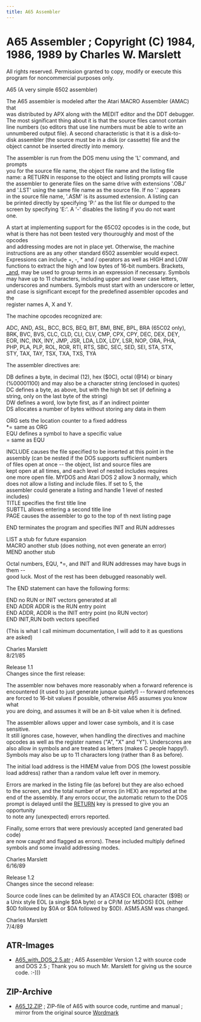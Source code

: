```yaml
---
title: A65 Assembler
---
```

# A65 Assembler ; Copyright (C) 1984, 1986, 1989 by Charles W. Marslett  
  
All rights reserved. Permission granted to copy, modify or execute this program for noncommercial purposes only.  
  
A65 (A very simple 6502 assembler)  
  
The A65 assembler is modeled after the Atari MACRO Assembler (AMAC) that  
was distributed by APX along with the MEDIT editor and the DDT debugger.  
The most significant thing about it is that the source files cannot contain  
line numbers (so editors that use line numbers must be able to write an  
unnumbered output file).  A second characteristic is that it is a disk-to-  
disk assembler (the source must be in a disk (or cassette) file and the  
object cannot be inserted directly into memory.  
  
The assembler is run from the DOS menu using the 'L' command, and prompts  
you for the source file name, the object file name and the listing file  
name:  a RETURN in response to the object and listing prompts will cause  
the assembler to generate files on the same drive with extensions '.OBJ'  
and '.LST' using the same file name as the source file.  If no '.' appears  
in the source file name, '.ASM' is its assumed extension.  A listing can  
be printed directly by specifying 'P:' as the list file or dumped to the  
screen by specifying 'E:'.  A '-' disables the listing if you do not want  
one.  
  
A start at implementing support for the 65C02 opcodes is in the code, but  
what is there has not been tested very thouroughly and most of the opcodes  
and addressing modes are not in place yet.  Otherwise, the machine  
instructions are as any other standard 6502 assembler would expect.  
Expressions can include +, -, * and / operators as well as HIGH[](..//index.md) and LOW[](..//index.md)  
functions to extract the high and low bytes of 16-bit numbers.  Brackets,  
[_and](../_and/index.md), may be used to group terms in an expression if necessary.  Symbols  
may have up to 11 characters, including upper and lower case letters,  
underscores and numbers.  Symbols must start with an underscore or letter,  
and case is significant except for the predefined assembler opcodes and the  
register names A, X and Y.  
  
The machine opcodes recognized are:  
  
ADC, AND, ASL, BCC, BCS, BEQ, BIT, BMI, BNE, BPL, BRA (65C02 only),  
BRK, BVC, BVS, CLC, CLD, CLI, CLV, CMP, CPX, CPY, DEC, DEX, DEY,  
EOR, INC, INX, INY, JMP, JSR, LDA, LDX, LDY, LSR, NOP, ORA, PHA,  
PHP, PLA, PLP, ROL, ROR, RTI, RTS, SBC, SEC, SED, SEI, STA, STX,  
STY, TAX, TAY, TSX, TXA, TXS, TYA  
  
The assembler directives are:  
  
DB      defines a byte, in decimal (12), hex ($0C), octal (@14) or binary  
(%00001100) and may also be a character string (enclosed in quotes)  
DC      defines a byte, as above, but with the high bit set (if defining a  
string, only on the last byte of the string)  
DW      defines a word, low byte first, as if an indirect pointer  
DS      allocates a number of bytes without storing any data in them  
  
ORG     sets the location counter to a fixed address  
*=      same as ORG  
EQU     defines a symbol to have a specific value  
=       same as EQU  
  
INCLUDE causes the file specified to be inserted at this point in the  
assembly (can be nested if the DOS supports sufficient numbers  
of files open at once -- the object, list and source files are  
kept open at all times, and each level of nested includes requires  
one more open file.  MYDOS and Atari DOS 2 allow 3 normally, which  
does not allow a listing and include files.  If set to 5, the  
assembler could generate a listing and handle 1 level of nested  
includes)  
TITLE   specifies the first title line  
SUBTTL  allows entering a second title line  
PAGE    causes the assembler to go to the top of th next listing page  
  
END     terminates the program and specifies INIT and RUN addresses  
  
LIST    a stub for future expansion  
MACRO   another stub (does nothing, not even generate an error)  
MEND    another stub  
  
Octal numbers, EQU, *=, and INIT and RUN addresses may have bugs in them --  
good luck.  Most of the rest has been debugged reasonably well.  
  
The END statement can have the following forms:  
  
END             no RUN or INIT vectors generated at all  
END  ADDR       ADDR is the RUN entry point  
END  ADDR,      ADDR is the INIT entry point (no RUN vector)  
END  INIT,RUN   both vectors specified  
  
(This is what I call minimum documentation, I will add to it as questions  
are asked)  
  
Charles Marslett  
8/21/85  
  
  
  
Release 1.1  
Changes since the first release:  
  
The assembler now behaves more reasonably when a forward reference is  
encountered (it used to just generate junque quietly!) -- forward references  
are forced to 16-bit values if possible, otherwise A65 assumes you know what  
you are doing, and assumes it will be an 8-bit value when it is defined.  
  
The assembler allows upper and lower case symbols, and it is case sensitive.  
It still ignores case, however, when handling the directives and machine  
opcodes as well as the register names ("A", "X" and "Y").  Underscores are  
also allow in symbols and are treated as letters (makes C people happy!).  
Symbols may also be up to 11 characters long (rather than 8 as before).  
  
The initial load address is the HIMEM value from DOS (the lowest possible  
load address) rather than a random value left over in memory.  
  
Errors are marked in the listing file (as before) but they are also echoed  
to the screen, and the total number of errors (in HEX) are reported at the  
end of the assembly.  If any errors occur, the automatic return to the DOS  
prompt is delayed until the [RETURN](../RETURN/index.md) key is pressed to give you an opportunity  
to note any (unexpected) errors reported.  
  
Finally, some errors that were previously accepted (and generated bad code)  
are now caught and flagged as errors). These included multiply defined  
symbols and some invalid addressing modes.  
  
Charles Marslett  
6/16/89  
  
  
Release 1.2  
Changes since the second release:  
  
Source code lines can be delimited by an ATASCII EOL character ($9B) or  
a Unix style EOL (a single $0A byte) or a CP/M (or MSDOS) EOL (either  
$0D followed by $0A or $0A followed by $0D).  ASM5.ASM was changed.  
  
Charles Marslett  
7/4/89  
## ATR-Images  
- [A65_with_DOS_2.5.atr](attachments/A65_with_DOS_2.5.atr) ; A65 Assembler Version 1.2 with source code and DOS 2.5 ; Thank you so much Mr. Marslett for giving us the source code. :-)))  
## ZIP-Archive  
- [A65_12.ZIP](attachments/A65_12.ZIP) ; ZIP-file of A65 with source code, runtime and manual ; mirror from the original source [Wordmark](http://wordmark.org/mydos.html)  
##   

